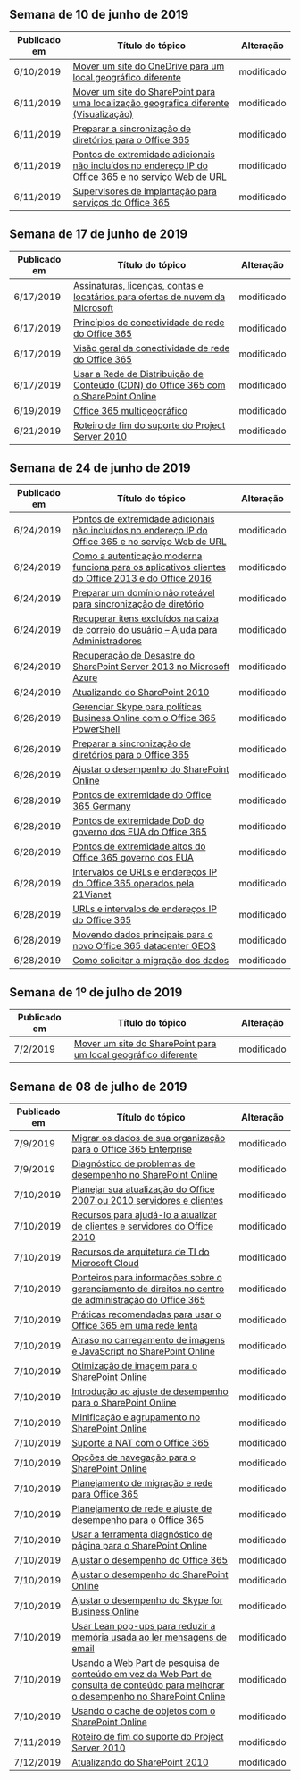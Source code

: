 <!-- This file is generated automatically each week. Changes made to this file will be overwritten.-->




## <a name="week-of-june-10-2019"></a>Semana de 10 de junho de 2019


| Publicado em |Título do tópico | Alteração |
|------|------------|--------|
| 6/10/2019 | [Mover um site do OneDrive para um local geográfico diferente](/Office365/Enterprise/move-onedrive-between-geo-locations) | modificado |
| 6/11/2019 | [Mover um site do SharePoint para uma localização geográfica diferente (Visualização)](/Office365/Enterprise/move-sharepoint-between-geo-locations) | modificado |
| 6/11/2019 | [Preparar a sincronização de diretórios para o Office 365](/Office365/Enterprise/prepare-for-directory-synchronization) | modificado |
| 6/11/2019 | [Pontos de extremidade adicionais não incluídos no endereço IP do Office 365 e no serviço Web de URL](/Office365/Enterprise/additional-office365-ip-addresses-and-urls) | modificado |
| 6/11/2019 | [Supervisores de implantação para serviços do Office 365](/Office365/Enterprise/deployment-advisors-for-office-365) | modificado |


## <a name="week-of-june-17-2019"></a>Semana de 17 de junho de 2019


| Publicado em |Título do tópico | Alteração |
|------|------------|--------|
| 6/17/2019 | [Assinaturas, licenças, contas e locatários para ofertas de nuvem da Microsoft](/Office365/Enterprise/subscriptions-licenses-accounts-and-tenants-for-microsoft-cloud-offerings) | modificado |
| 6/17/2019 | [Princípios de conectividade de rede do Office 365](/Office365/Enterprise/office-365-network-connectivity-principles) | modificado |
| 6/17/2019 | [Visão geral da conectividade de rede do Office 365](/Office365/Enterprise/office-365-networking-overview) | modificado |
| 6/17/2019 | [Usar a Rede de Distribuição de Conteúdo (CDN) do Office 365 com o SharePoint Online](/Office365/Enterprise/use-office-365-cdn-with-spo) | modificado |
| 6/19/2019 | [Office 365 multigeográfico](/Office365/Enterprise/office-365-multi-geo) | modificado |
| 6/21/2019 | [Roteiro de fim do suporte do Project Server 2010](/Office365/Enterprise/project-server-2010-end-of-support) | modificado |


## <a name="week-of-june-24-2019"></a>Semana de 24 de junho de 2019


| Publicado em |Título do tópico | Alteração |
|------|------------|--------|
| 6/24/2019 | [Pontos de extremidade adicionais não incluídos no endereço IP do Office 365 e no serviço Web de URL](/Office365/Enterprise/additional-office365-ip-addresses-and-urls) | modificado |
| 6/24/2019 | [Como a autenticação moderna funciona para os aplicativos clientes do Office 2013 e do Office 2016](/Office365/Enterprise/modern-auth-for-office-2013-and-2016) | modificado |
| 6/24/2019 | [Preparar um domínio não roteável para sincronização de diretório](/Office365/Enterprise/prepare-a-non-routable-domain-for-directory-synchronization) | modificado |
| 6/24/2019 | [Recuperar itens excluídos na caixa de correio do usuário – Ajuda para Administradores](/Office365/Enterprise/recover-deleted-items-in-a-mailbox) | modificado |
| 6/24/2019 | [Recuperação de Desastre do SharePoint Server 2013 no Microsoft Azure](/Office365/Enterprise/sharepoint-server-2013-disaster-recovery-in-microsoft-azure) | modificado |
| 6/24/2019 | [Atualizando do SharePoint 2010](/Office365/Enterprise/upgrade-from-sharepoint-2010) | modificado |
| 6/26/2019 | [Gerenciar Skype para políticas Business Online com o Office 365 PowerShell](/Office365/Enterprise/powershell/manage-skype-for-business-online-policies-with-office-365-powershell) | modificado |
| 6/26/2019 | [Preparar a sincronização de diretórios para o Office 365](/Office365/Enterprise/prepare-for-directory-synchronization) | modificado |
| 6/26/2019 | [Ajustar o desempenho do SharePoint Online](/Office365/Enterprise/tune-sharepoint-online-performance) | modificado |
| 6/28/2019 | [Pontos de extremidade do Office 365 Germany](/Office365/Enterprise/office-365-germany-endpoints) | modificado |
| 6/28/2019 | [Pontos de extremidade DoD do governo dos EUA do Office 365](/Office365/Enterprise/office-365-u-s-government-dod-endpoints) | modificado |
| 6/28/2019 | [Pontos de extremidade altos do Office 365 governo dos EUA](/Office365/Enterprise/office-365-u-s-government-gcc-high-endpoints) | modificado |
| 6/28/2019 | [Intervalos de URLs e endereços IP do Office 365 operados pela 21Vianet](/Office365/Enterprise/urls-and-ip-address-ranges-21vianet) | modificado |
| 6/28/2019 | [URLs e intervalos de endereços IP do Office 365](/Office365/Enterprise/urls-and-ip-address-ranges) | modificado |
| 6/28/2019 | [Movendo dados principais para o novo Office 365 datacenter GEOS](/Office365/Enterprise/moving-data-to-new-datacenter-geos) | modificado |
| 6/28/2019 | [Como solicitar a migração dos dados](/Office365/Enterprise/request-your-data-move) | modificado |


## <a name="week-of-july-01-2019"></a>Semana de 1º de julho de 2019


| Publicado em |Título do tópico | Alteração |
|------|------------|--------|
| 7/2/2019 | [Mover um site do SharePoint para um local geográfico diferente](/Office365/Enterprise/move-sharepoint-between-geo-locations) | modificado |


## <a name="week-of-july-08-2019"></a>Semana de 08 de julho de 2019


| Publicado em |Título do tópico | Alteração |
|------|------------|--------|
| 7/9/2019 | [Migrar os dados de sua organização para o Office 365 Enterprise](/Office365/Enterprise/migrate-data-to-office-365) | modificado |
| 7/9/2019 | [Diagnóstico de problemas de desempenho no SharePoint Online](/Office365/Enterprise/diagnosing-performance-issues-with-sharepoint-online) | modificado |
| 7/10/2019 | [Planejar sua atualização do Office 2007 ou 2010 servidores e clientes](/Office365/Enterprise/plan-upgrade-previous-versions-office) | modificado |
| 7/10/2019 | [Recursos para ajudá-lo a atualizar de clientes e servidores do Office 2010](/Office365/Enterprise/upgrade-from-office-2010-servers-and-products) | modificado |
| 7/10/2019 | [Recursos de arquitetura de TI do Microsoft Cloud](/Office365/Enterprise/microsoft-cloud-it-architecture-resources) | modificado |
| 7/10/2019 | [Ponteiros para informações sobre o gerenciamento de direitos no centro de administração do Office 365](/Office365/Enterprise/activate-rms-in-office-365) | modificado |
| 7/10/2019 | [Práticas recomendadas para usar o Office 365 em uma rede lenta](/Office365/Enterprise/best-practices-for-using-office-365-on-a-slow-network) | modificado |
| 7/10/2019 | [Atraso no carregamento de imagens e JavaScript no SharePoint Online](/Office365/Enterprise/delay-loading-images-and-javascript-in-sharepoint-online) | modificado |
| 7/10/2019 | [Otimização de imagem para o SharePoint Online](/Office365/Enterprise/image-optimization-for-sharepoint-online) | modificado |
| 7/10/2019 | [Introdução ao ajuste de desempenho para o SharePoint Online](/Office365/Enterprise/introduction-to-performance-tuning-for-sharepoint-online) | modificado |
| 7/10/2019 | [Minificação e agrupamento no SharePoint Online](/Office365/Enterprise/minification-and-bundling-in-sharepoint-online) | modificado |
| 7/10/2019 | [Suporte a NAT com o Office 365](/Office365/Enterprise/nat-support-with-office-365) | modificado |
| 7/10/2019 | [Opções de navegação para o SharePoint Online](/Office365/Enterprise/navigation-options-for-sharepoint-online) | modificado |
| 7/10/2019 | [Planejamento de migração e rede para Office 365](/Office365/Enterprise/network-and-migration-planning) | modificado |
| 7/10/2019 | [Planejamento de rede e ajuste de desempenho para o Office 365](/Office365/Enterprise/network-planning-and-performance) | modificado |
| 7/10/2019 | [Usar a ferramenta diagnóstico de página para o SharePoint Online](/Office365/Enterprise/page-diagnostics-for-spo) | modificado |
| 7/10/2019 | [Ajustar o desempenho do Office 365](/Office365/Enterprise/tune-office-365-performance) | modificado |
| 7/10/2019 | [Ajustar o desempenho do SharePoint Online](/Office365/Enterprise/tune-sharepoint-online-performance) | modificado |
| 7/10/2019 | [Ajustar o desempenho do Skype for Business Online](/Office365/Enterprise/tune-skype-for-business-online-performance) | modificado |
| 7/10/2019 | [Usar Lean pop-ups para reduzir a memória usada ao ler mensagens de email](/Office365/Enterprise/use-lean-popouts-to-reduce-memory-used-when-reading-mail-messages) | modificado |
| 7/10/2019 | [Usando a Web Part de pesquisa de conteúdo em vez da Web Part de consulta de conteúdo para melhorar o desempenho no SharePoint Online](/Office365/Enterprise/using-content-search-web-part-instead-of-content-query-web-part-to-improve-perfo) | modificado |
| 7/10/2019 | [Usando o cache de objetos com o SharePoint Online](/Office365/Enterprise/using-the-object-cache-with-sharepoint-online) | modificado |
| 7/11/2019 | [Roteiro de fim do suporte do Project Server 2010](/Office365/Enterprise/project-server-2010-end-of-support) | modificado |
| 7/12/2019 | [Atualizando do SharePoint 2010](/Office365/Enterprise/upgrade-from-sharepoint-2010) | modificado |
